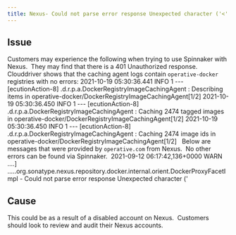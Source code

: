 ```yaml
---
title: Nexus- Could not parse error response Unexpected character ('<' (code 60))- expected a valid value 
---
```


## Issue
Customers may experience the following when trying to use Spinnaker with Nexus.  They may find that there is a 401 Unauthorized response.
Clouddriver shows that the caching agent logs contain ```operative-docker``` registries with no errors:
2021-10-19 05:30:36.441  INFO 1 --- [ecutionAction-8] .d.r.p.a.DockerRegistryImageCachingAgent : Describing items in operative-docker/DockerRegistryImageCachingAgent[1/2]
2021-10-19 05:30:36.450  INFO 1 --- [ecutionAction-8] .d.r.p.a.DockerRegistryImageCachingAgent : Caching 2474 tagged images in operative-docker/DockerRegistryImageCachingAgent[1/2]
2021-10-19 05:30:36.450  INFO 1 --- [ecutionAction-8] .d.r.p.a.DockerRegistryImageCachingAgent : Caching 2474 image ids in operative-docker/DockerRegistryImageCachingAgent[1/2]
 
Below are messages that were provided by ```operative.com``` from Nexus.  No other errors can be found via Spinnaker. 
2021-09-12 06:17:42,136+0000 WARN  ....]  .....org.sonatype.nexus.repository.docker.internal.orient.DockerProxyFacetImpl - Could not parse error response Unexpected character ('
 

## Cause
This could be as a result of a disabled account on Nexus.  Customers should look to review and audit their Nexus accounts.

